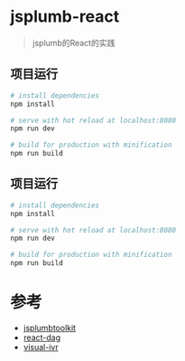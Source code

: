 # jsplumb-react

> jsplumb的React的实践

## 项目运行

``` bash
# install dependencies
npm install

# serve with hot reload at localhost:8080
npm run dev

# build for production with minification
npm run build
```

## 项目运行

``` bash
# install dependencies
npm install

# serve with hot reload at localhost:8080
npm run dev

# build for production with minification
npm run build
```

# 参考
* [jsplumbtoolkit](https://jsplumbtoolkit.com/docs.html)
* [react-dag](https://github.com/ajainarayanan/react-dag)
* [visual-ivr](https://github.com/wangduanduan/visual-ivr)